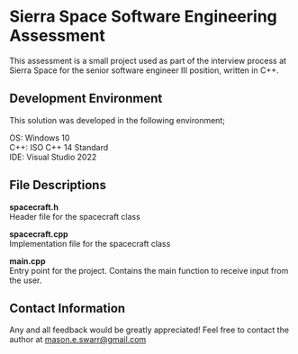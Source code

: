 # Sierra Space Software Engineering Assessment

This assessment is a small project used as part of the interview process at Sierra Space for the senior software engineer III position, written in C++.

## Development Environment

This solution was developed in the following environment;

OS: Windows 10\
C++: ISO C++ 14 Standard\
IDE: Visual Studio 2022

## File Descriptions
**spacecraft.h**\
Header file for the spacecraft class

**spacecraft.cpp**\
Implementation file for the spacecraft class

**main.cpp**\
Entry point for the project. Contains the main function to receive input from the user.

## Contact Information
Any and all feedback would be greatly appreciated! Feel free to contact the author at mason.e.swarr@gmail.com
